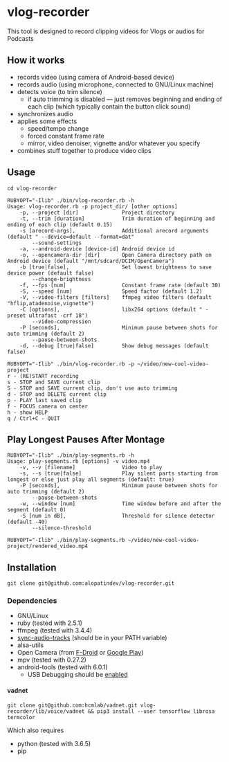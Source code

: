 # vlog-recorder
This tool is designed to record clipping videos for Vlogs or audios for Podcasts

## How it works
- records video (using camera of Android-based device)
- records audio (using microphone, connected to GNU/Linux machine)
- detects voice (to trim silence)
  - if auto trimming is disabled — just removes beginning and ending of each clip (which typically contain the button click sound)
- synchronizes audio
- applies some effects
  - speed/tempo change
  - forced constant frame rate
  - mirror, video denoiser, vignette and/or whatever you specify
- combines stuff together to produce video clips

## Usage
```
cd vlog-recorder

RUBYOPT="-Ilib" ./bin/vlog-recorder.rb -h
Usage: vlog-recorder.rb -p project_dir/ [other options]
    -p, --project [dir]              Project directory
    -t, --trim [duration]            Trim duration of beginning and ending of each clip (default 0.15)
    -s [arecord-args],               Additional arecord arguments (default " --device=default --format=dat"
        --sound-settings
    -a, --android-device [device-id] Android device id
    -o, --opencamera-dir [dir]       Open Camera directory path on Android device (default "/mnt/sdcard/DCIM/OpenCamera")
    -b [true|false],                 Set lowest brightness to save device power (default false)
        --change-brightness
    -f, --fps [num]                  Constant frame rate (default 30)
    -S, --speed [num]                Speed factor (default 1.2)
    -V, --video-filters [filters]    ffmpeg video filters (default "hflip,atadenoise,vignette")
    -C [options],                    libx264 options (default " -preset ultrafast -crf 18")
        --video-compression
    -P [seconds],                    Minimum pause between shots for auto trimming (default 2)
        --pause-between-shots
    -d, --debug [true|false]         Show debug messages (default false)

RUBYOPT="-Ilib" ./bin/vlog-recorder.rb -p ~/video/new-cool-video-project
r - (RE)START recording
s - STOP and SAVE current clip
S - STOP and SAVE current clip, don't use auto trimming
d - STOP and DELETE current clip
p - PLAY last saved clip
f - FOCUS camera on center
h - show HELP
q / Ctrl+C - QUIT
```

## Play Longest Pauses After Montage
```
RUBYOPT="-Ilib" ./bin/play-segments.rb -h
Usage: play-segments.rb [options] -v video.mp4
    -v, --v [filename]               Video to play
    -s, --s [true|false]             Play silent parts starting from longest or else just play all segments (default: true)
    -P [seconds],                    Minimum pause between shots for auto trimming (default 2)
        --pause-between-shots
    -w, --window [num]               Time window before and after the segment (default 0)
    -S [num in dB],                  Threshold for silence detector (default -40)
        --silence-threshold

RUBYOPT="-Ilib" ./bin/play-segments.rb ~/video/new-cool-video-project/rendered_video.mp4
```

## Installation
`git clone git@github.com:alopatindev/vlog-recorder.git`

### Dependencies
- GNU/Linux
- ruby (tested with 2.5.1)
- ffmpeg (tested with 3.4.4)
- [sync-audio-tracks](https://github.com/alopatindev/sync-audio-tracks) (should be in your PATH variable)
- alsa-utils
- Open Camera (from [F-Droid](https://f-droid.org/en/packages/net.sourceforge.opencamera/) or [Google Play](https://play.google.com/store/apps/details?id=net.sourceforge.opencamera))
- mpv (tested with 0.27.2)
- android-tools (tested with 6.0.1)
    - USB Debugging should be [enabled](https://github.com/alopatindev/qdevicemonitor/blob/master/TROUBLESHOOTING.md#android-devices-are-not-recognized)

#### vadnet
`git clone git@github.com:hcmlab/vadnet.git vlog-recorder/lib/voice/vadnet && pip3 install --user tensorflow librosa termcolor`

Which also requires
- python (tested with 3.6.5)
- pip

